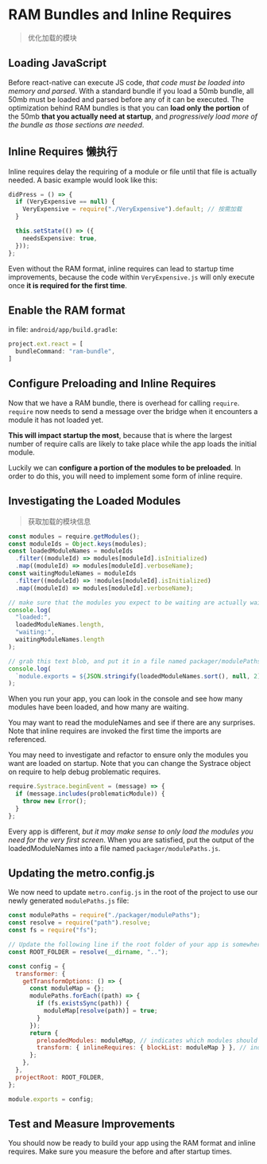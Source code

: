 # RAM Bundles and Inline Requires

> 优化加载的模块

## Loading JavaScript​

Before react-native can execute JS code, _that code must be loaded into memory and parsed_. With a standard bundle if you load a 50mb bundle, all 50mb must be loaded and parsed before any of it can be executed. The optimization behind RAM bundles is that you can **load only the portion** of the 50mb **that you actually need at startup**, and _progressively load more of the bundle as those sections are needed_.

## Inline Requires​ 懒执行

Inline requires delay the requiring of a module or file until that file is actually needed. A basic example would look like this:

```ts
didPress = () => {
  if (VeryExpensive == null) {
    VeryExpensive = require("./VeryExpensive").default; // 按需加载
  }

  this.setState(() => ({
    needsExpensive: true,
  }));
};
```

Even without the RAM format, inline requires can lead to startup time improvements, because the code within `VeryExpensive.js` will only execute once **it is required for the first time**.

## Enable the RAM format

in file: `android/app/build.gradle`:

```js
project.ext.react = [
  bundleCommand: "ram-bundle",
]
```

## Configure Preloading and Inline Requires

Now that we have a RAM bundle, there is overhead for calling `require`. `require` now needs to send a message over the bridge when it encounters a module it has not loaded yet.

**This will impact startup the most**, because that is where the largest number of require calls are likely to take place while the app loads the initial module.

Luckily we can **configure a portion of the modules to be preloaded**. In order to do this, you will need to implement some form of inline require.

## Investigating the Loaded Modules

> 获取加载的模块信息

```js
const modules = require.getModules();
const moduleIds = Object.keys(modules);
const loadedModuleNames = moduleIds
  .filter((moduleId) => modules[moduleId].isInitialized)
  .map((moduleId) => modules[moduleId].verboseName);
const waitingModuleNames = moduleIds
  .filter((moduleId) => !modules[moduleId].isInitialized)
  .map((moduleId) => modules[moduleId].verboseName);

// make sure that the modules you expect to be waiting are actually waiting
console.log(
  "loaded:",
  loadedModuleNames.length,
  "waiting:",
  waitingModuleNames.length
);

// grab this text blob, and put it in a file named packager/modulePaths.js
console.log(
  `module.exports = ${JSON.stringify(loadedModuleNames.sort(), null, 2)};`
);
```

When you run your app, you can look in the console and see how many modules have been loaded, and how many are waiting.

You may want to read the moduleNames and see if there are any surprises. Note that inline requires are invoked the first time the imports are referenced.

You may need to investigate and refactor to ensure only the modules you want are loaded on startup. Note that you can change the Systrace object on require to help debug problematic requires.

```js
require.Systrace.beginEvent = (message) => {
  if (message.includes(problematicModule)) {
    throw new Error();
  }
};
```

Every app is different, _but it may make sense to only load the modules you need for the very first screen_. When you are satisfied, put the output of the loadedModuleNames into a file named `packager/modulePaths.js`.

## Updating the metro.config.js

We now need to update `metro.config.js` in the root of the project to use our newly generated `modulePaths.js` file:

```js
const modulePaths = require("./packager/modulePaths");
const resolve = require("path").resolve;
const fs = require("fs");

// Update the following line if the root folder of your app is somewhere else.
const ROOT_FOLDER = resolve(__dirname, "..");

const config = {
  transformer: {
    getTransformOptions: () => {
      const moduleMap = {};
      modulePaths.forEach((path) => {
        if (fs.existsSync(path)) {
          moduleMap[resolve(path)] = true;
        }
      });
      return {
        preloadedModules: moduleMap, // indicates which modules should be marked as preloaded when building a RAM bundle. When the bundle is loaded, those modules are immediately loaded, before any requires have even executed
        transform: { inlineRequires: { blockList: moduleMap } }, // indicates that those modules should not be required inline. Because they are preloaded, there is no performance benefit from using an inline require.
      };
    },
  },
  projectRoot: ROOT_FOLDER,
};

module.exports = config;
```

## Test and Measure Improvements​

You should now be ready to build your app using the RAM format and inline requires. Make sure you measure the before and after startup times.
